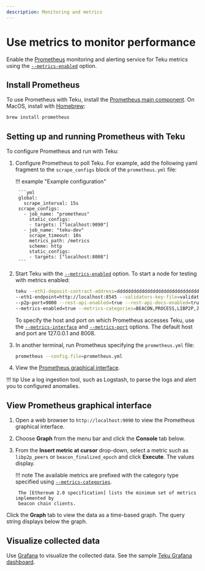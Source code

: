 ```yaml
---
description: Monitoring and metrics
---
```


# Use metrics to monitor performance

Enable the [Prometheus](https://prometheus.io/) monitoring and alerting service for
Teku metrics using the [`--metrics-enabled`](../../Reference/CLI/CLI-Syntax.md#metrics-enabled)
option.

## Install Prometheus

To use Prometheus with Teku, install the
[Prometheus main component](https://prometheus.io/download/). On MacOS, install with
[Homebrew](https://formulae.brew.sh/formula/prometheus):

 ```bash
 brew install prometheus
```

## Setting up and running Prometheus with Teku

To configure Prometheus and run with Teku:

1. Configure Prometheus to poll Teku. For example, add the following yaml fragment to the
   `scrape_configs` block of the `prometheus.yml` file:

    !!! example "Example configuration"

        ```yml
        global:
          scrape_interval: 15s
        scrape_configs:
          - job_name: "prometheus"
            static_configs:
            - targets: ["localhost:9090"]
          - job_name: "teku-dev"
            scrape_timeout: 10s
            metrics_path: /metrics
            scheme: http
            static_configs:
            - targets: ["localhost:8008"]
        ```

1. Start Teku with the
   [`--metrics-enabled`](../../Reference/CLI/CLI-Syntax.md#metrics-enabled) option. To start a
   node for testing with metrics enabled:

     ```bash
     teku --eth1-deposit-contract-address=dddddddddddddddddddddddddddddddddddddddd \
     --eth1-endpoint=http://localhost:8545 --validators-key-file=validator_keys \
     --p2p-port=9000 --rest-api-enabled=true --rest-api-docs-enabled=true \
     --metrics-enabled=true --metrics-categories=BEACON,PROCESS,LIBP2P,JVM,NETWORK,PROCESS
     ```

     To specify the host and port on which Prometheus accesses Teku, use the
     [`--metrics-interface`](../../Reference/CLI/CLI-Syntax.md#metrics-interface) and
     [`--metrics-port`](../../Reference/CLI/CLI-Syntax.md#metrics-port) options. The default host
     and port are 127.0.0.1 and 8008.

1. In another terminal, run Prometheus specifying the `prometheus.yml` file:

    ```bash
    prometheus --config.file=prometheus.yml
    ```

1. View the [Prometheus graphical interface](#view-prometheus-graphical-interface).

!!! tip
    Use a log ingestion tool, such as Logstash, to parse the logs and alert you to configured
    anomalies.

## View Prometheus graphical interface

1. Open a web browser to `http://localhost:9090` to view the Prometheus graphical interface.

1. Choose **Graph** from the menu bar and click the **Console** tab below.

1. From the **Insert metric at cursor** drop-down, select a metric such as
   `libp2p_peers` or `beacon_finalized_epoch` and click **Execute**. The
   values display.

    !!! note
        The available metrics are prefixed with the category type specified using
        [`--metrics-categories`](../../Reference/CLI/CLI-Syntax.md#metrics-categories).

        The [Ethereum 2.0 specification] lists the minimum set of metrics implemented by
        beacon chain clients.

Click the **Graph** tab to view the data as a time-based graph. The query string displays below
the graph.

## Visualize collected data

Use
[Grafana] to visualize the collected data. See the sample
[Teku Grafana dashboard](https://grafana.com/grafana/dashboards/12199).

<!-- Links -->
[Ethereum 2.0 specification]: https://github.com/ethereum/eth2.0-metrics/blob/master/metrics.md
[Grafana]: https://grafana.com/docs/grafana/latest/guides/getting_started/
